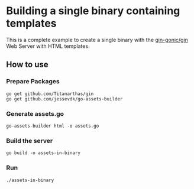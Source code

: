 # Building a single binary containing templates

This is a complete example to create a single binary with the
[gin-gonic/gin][gin] Web Server with HTML templates.

[gin]: https://github.com/Titanarthas/gin

## How to use

### Prepare Packages

```
go get github.com/Titanarthas/gin
go get github.com/jessevdk/go-assets-builder
```

### Generate assets.go

```
go-assets-builder html -o assets.go
```

### Build the server

```
go build -o assets-in-binary
```

### Run

```
./assets-in-binary
```
